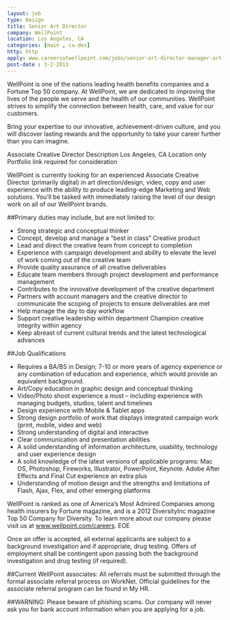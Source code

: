 ```yaml
---
layout: job
type: Design
title: Senior Art Director
company: WellPoint
location: Los Angeles, CA
categories: [main , ca-des]
http: http
apply: www.careersatwellpoint.com/jobs/senior-art-director-manager-art-los-angeles-california-job-64283
post-date : 3-2-2013
---
```


WellPoint is one of the nations leading health benefits companies and a Fortune Top 50 company. At WellPoint, we are dedicated to improving the lives of the people we serve and the health of our communities. WellPoint strives to simplify the connection between health, care, and value for our customers.

Bring your expertise to our innovative, achievement-driven culture, and you will discover lasting rewards and the opportunity to take your career further than you can imagine. 

Associate Creative Director Description
Los Angeles, CA Location only
Portfolio link required for consideration

WellPoint is currently looking for an experienced Associate Creative Director (primarily digital) in art direction/design, video, copy and user experience with the ability to produce leading-edge Marketing and Web solutions. You’ll be tasked with immediately raising the level of our design work on all of our WellPoint brands.

##Primary duties may include, but are not limited to:

* Strong strategic and conceptual thinker
* Concept, develop and manage a “best in class” Creative product
* Lead and direct the creative team from concept to completion
* Experience with campaign development and ability to elevate the level of work coming out of the creative team
* Provide quality assurance of all creative deliverables
* Educate team members through project development and performance management
* Contributes to the innovative development of the creative department
* Partners with account managers and the creative director to communicate the scoping of projects to ensure deliverables are met
* Help manage the day to day workflow
* Support creative leadership within department Champion creative integrity within agency
* Keep abreast of current cultural trends and the latest technological advances

##Job Qualifications

* Requires a BA/BS in Design; 7-10 or more years of agency experience or any combination of education and experience, which would provide an equivalent background.
* Art/Copy education in graphic design and conceptual thinking
* Video/Photo shoot experience a must – including experience with managing budgets, studios, talent and timelines
* Design experience with Mobile & Tablet apps
* Strong design portfolio of work that displays integrated campaign work (print, mobile, video and web)
* Strong understanding of digital and interactive
* Clear communication and presentation abilities
* A solid understanding of information architecture, usability, technology and user experience design
* A solid knowledge of the latest versions of applicable programs: Mac OS, Photoshop, Fireworks, Illustrator, PowerPoint, Keynote. Adobe After Effects and Final Cut experience an extra plus
* Understanding of motion design and the strengths and limitations of Flash, Ajax, Flex, and other emerging platforms

WellPoint is ranked as one of America’s Most Admired Companies among health insurers by Fortune magazine, and is a 2012 DiversityInc magazine Top 50 Company for Diversity. To learn more about our company please visit us at www.wellpoint.com/careers. EOE

Once an offer is accepted, all external applicants are subject to a background investigation and if appropriate, drug testing. Offers of employment shall be contingent upon passing both the background investigation and drug testing (if required).

##Current WellPoint associates: 
All referrals must be submitted through the formal associate referral process on WorkNet. Official guidelines for the associate referral program can be found in My HR.

##WARNING: 
Please beware of phishing scams. Our company will never ask
you for bank account information when you are applying for a job. 